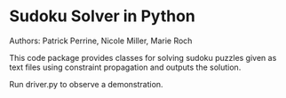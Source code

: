 # Sudoku Solver in Python
Authors: Patrick Perrine, Nicole Miller, Marie Roch

This code package provides classes for solving sudoku puzzles given as text files using constraint propagation and outputs the solution.

Run driver.py to observe a demonstration.
